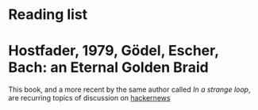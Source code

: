 # Reading list

# Hostfader, 1979, Gödel, Escher, Bach: an Eternal Golden Braid

This book, and a more recent by the same author called *In a strange loop*, are recurring topics of discussion on
[hackernews](https://hn.algolia.com/?dateRange=all&page=0&prefix=false&query=Hofstadter&sort=byPopularity&type=story)

